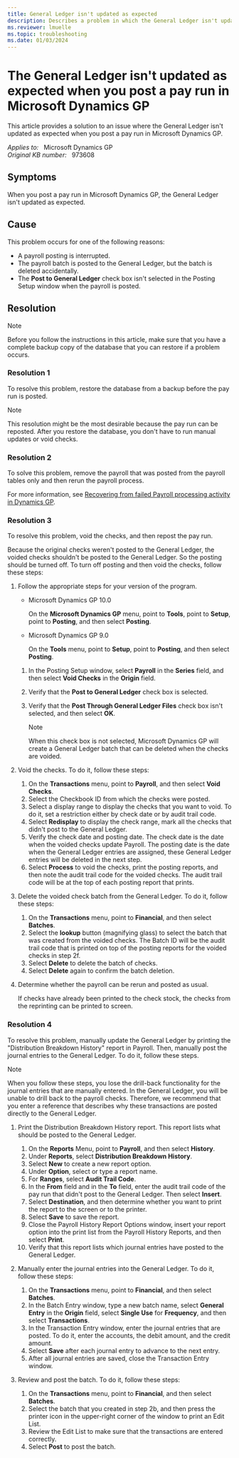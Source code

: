 ```yaml
---
title: General Ledger isn't updated as expected
description: Describes a problem in which the General Ledger isn't updated as expected when you post a pay run in Microsoft Dynamics GP. Provides a resolution.
ms.reviewer: lmuelle
ms.topic: troubleshooting
ms.date: 01/03/2024
---
```

# The General Ledger isn't updated as expected when you post a pay run in Microsoft Dynamics GP

This article provides a solution to an issue where the General Ledger isn't updated as expected when you post a pay run in Microsoft Dynamics GP.

_Applies to:_ &nbsp; Microsoft Dynamics GP  
_Original KB number:_ &nbsp; 973608

## Symptoms

When you post a pay run in Microsoft Dynamics GP, the General Ledger isn't updated as expected.

## Cause

This problem occurs for one of the following reasons:

- A payroll posting is interrupted.
- The payroll batch is posted to the General Ledger, but the batch is deleted accidentally.
- The **Post to General Ledger** check box isn't selected in the Posting Setup window when the payroll is posted.

## Resolution

> [!NOTE]
> Before you follow the instructions in this article, make sure that you have a complete backup copy of the database that you can restore if a problem occurs.  

### Resolution 1

To resolve this problem, restore the database from a backup before the pay run is posted.

> [!NOTE]
> This resolution might be the most desirable because the pay run can be reposted. After you restore the database, you don't have to run manual updates or void checks.

### Resolution 2

To solve this problem, remove the payroll that was posted from the payroll tables only and then rerun the payroll process.

For more information, see [Recovering from failed Payroll processing activity in Dynamics GP](https://community.dynamics.com/blogs/post/?postid=bf5f2537-6323-42e7-a7f7-d6bed4f447a5).

### Resolution 3

To resolve this problem, void the checks, and then repost the pay run.

Because the original checks weren't posted to the General Ledger, the voided checks shouldn't be posted to the General Ledger. So the posting should be turned off. To turn off posting and then void the checks, follow these steps:

1. Follow the appropriate steps for your version of the program.

    - Microsoft Dynamics GP 10.0

        On the **Microsoft Dynamics GP** menu, point to **Tools**, point to **Setup**, point to **Posting**, and then select **Posting**.
    - Microsoft Dynamics GP 9.0

        On the **Tools** menu, point to **Setup**, point to **Posting**, and then select **Posting**.
    1. In the Posting Setup window, select **Payroll** in the **Series** field, and then select **Void Checks** in the **Origin** field.
    1. Verify that the **Post to General Ledger** check box is selected.
    1. Verify that the **Post Through General Ledger Files** check box isn't selected, and then select **OK**.

        > [!NOTE]
        > When this check box is not selected, Microsoft Dynamics GP will create a General Ledger batch that can be deleted when the checks are voided.

2. Void the checks. To do it, follow these steps:

    1. On the **Transactions** menu, point to **Payroll**, and then select **Void Checks**.
    2. Select the Checkbook ID from which the checks were posted.
    3. Select a display range to display the checks that you want to void. To do it, set a restriction either by check date or by audit trail code.
    4. Select **Redisplay** to display the check range, mark all the checks that didn't post to the General Ledger.
    5. Verify the check date and posting date. The check date is the date when the voided checks update Payroll. The posting date is the date when the General Ledger entries are assigned, these General Ledger entries will be deleted in the next step.
    6. Select **Process** to void the checks, print the posting reports, and then note the audit trail code for the voided checks. The audit trail code will be at the top of each posting report that prints.
3. Delete the voided check batch from the General Ledger. To do it, follow these steps:
    1. On the **Transactions** menu, point to **Financial**, and then select **Batches**.
    2. Select the **lookup** button (magnifying glass) to select the batch that was created from the voided checks. The Batch ID will be the audit trail code that is printed on top of the posting reports for the voided checks in step 2f.
    3. Select **Delete** to delete the batch of checks.
    4. Select **Delete** again to confirm the batch deletion.

4. Determine whether the payroll can be rerun and posted as usual.

    If checks have already been printed to the check stock, the checks from the reprinting can be printed to screen.

### Resolution 4

To resolve this problem, manually update the General Ledger by printing the "Distribution Breakdown History" report in Payroll. Then, manually post the journal entries to the General Ledger. To do it, follow these steps.

> [!NOTE]
> When you follow these steps, you lose the drill-back functionality for the journal entries that are manually entered. In the General Ledger, you will be unable to drill back to the payroll checks. Therefore, we recommend that you enter a reference that describes why these transactions are posted directly to the General Ledger.

1. Print the Distribution Breakdown History report. This report lists what should be posted to the General Ledger.
    1. On the **Reports** Menu, point to **Payroll**, and then select **History**.
    2. Under **Reports**, select **Distribution Breakdown History**.
    3. Select **New** to create a new report option.
    4. Under **Option**, select or type a report name.
    5. For **Ranges**, select **Audit Trail Code**.
    6. In the **From** field and in the **To** field, enter the audit trail code of the pay run that didn't post to the General Ledger. Then select **Insert**.
    7. Select **Destination**, and then determine whether you want to print the report to the screen or to the printer.
    8. Select **Save** to save the report.
    9. Close the Payroll History Report Options window, insert your report option into the print list from the Payroll History Reports, and then select **Print**.
    10. Verify that this report lists which journal entries have posted to the General Ledger.
2. Manually enter the journal entries into the General Ledger. To do it, follow these steps:
    1. On the **Transactions** menu, point to **Financial**, and then select **Batches**.
    2. In the Batch Entry window, type a new batch name, select **General Entry** in the **Origin** field, select **Single Use** for **Frequency**, and then select **Transactions**.
    3. In the Transaction Entry window, enter the journal entries that are posted. To do it, enter the accounts, the debit amount, and the credit amount.
    4. Select **Save** after each journal entry to advance to the next entry.
    5. After all journal entries are saved, close the Transaction Entry window.

3. Review and post the batch. To do it, follow these steps:
    1. On the **Transactions** menu, point to **Financial**, and then select **Batches**.
    2. Select the batch that you created in step 2b, and then press the printer icon in the upper-right corner of the window to print an Edit List.
    3. Review the Edit List to make sure that the transactions are entered correctly.
    4. Select **Post** to post the batch.
